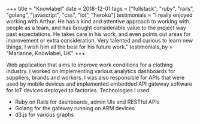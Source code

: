 +++
title = "Knowlabel"
date = 2018-12-01
tags = ["fullstack", "ruby", "rails", "golang", "javascript", "css", "iot", "heroku"]
testimonials = "I really enjoyed working with Arthur. He has a kind and attentive approach to working with people as a team, and has brought considerable value to the project way past expectations. He takes care in his work, and even points out areas for improvement or extra consideration. Very talented and curious to learn new things, I wish him all the best for his future work."
testimonials_by = "Marianne, Knowlabel, UK"
+++

Web application that aims to improve work conditions for a clothing industry. I worked on implementing various analytics dashboards for suppliers, brands and workers. I was also responsible for APIs that were used by mobile devices and implemented embedded API gateway software for IoT devices deployed to factories. Technologies I used:

- Ruby on Rails for dashboards, admin UIs and RESTful APIs
- Golang for the gateway running on ARM devices
- d3.js for various graphs
